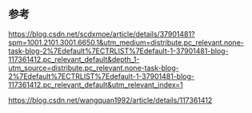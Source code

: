
## 参考
https://blog.csdn.net/scdxmoe/article/details/37901481?spm=1001.2101.3001.6650.1&utm_medium=distribute.pc_relevant.none-task-blog-2%7Edefault%7ECTRLIST%7Edefault-1-37901481-blog-117361412.pc_relevant_default&depth_1-utm_source=distribute.pc_relevant.none-task-blog-2%7Edefault%7ECTRLIST%7Edefault-1-37901481-blog-117361412.pc_relevant_default&utm_relevant_index=1


https://blog.csdn.net/wangquan1992/article/details/117361412

